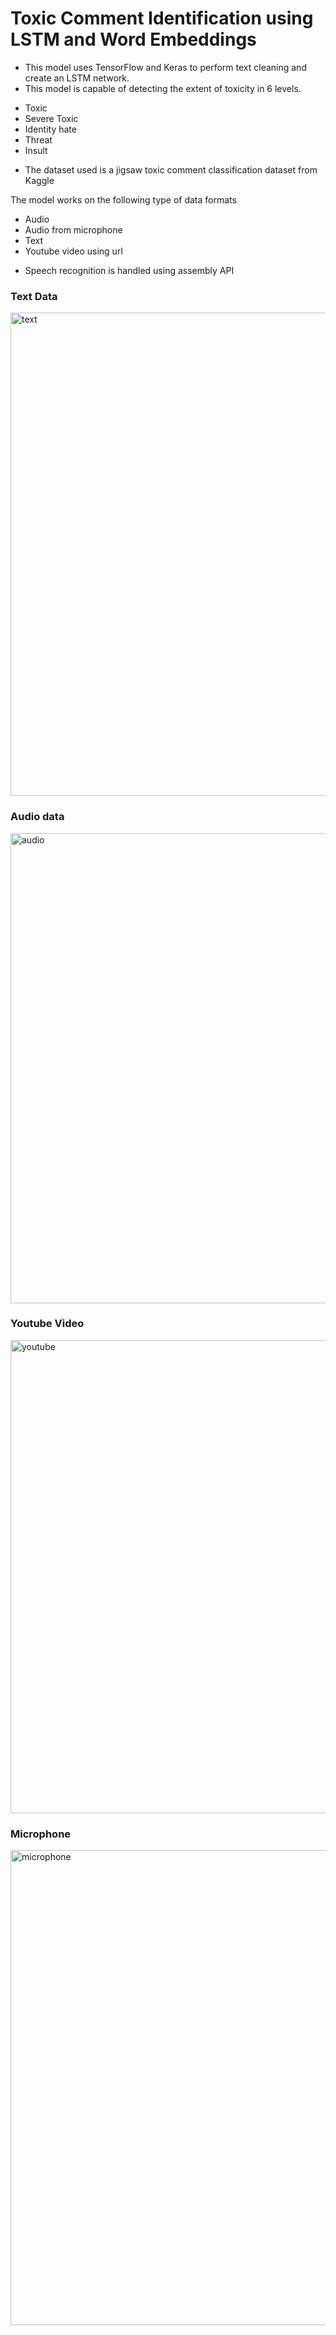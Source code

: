 # Toxic Comment Identification using LSTM and Word Embeddings
- This model uses TensorFlow and Keras to perform text cleaning and create an LSTM network.
- This model is capable of detecting the extent of toxicity in 6 levels.
<ul>
  <li>Toxic</li>
  <li>Severe Toxic</li>
  <li>Identity hate</li>
  <li>Threat</li>
  <li>Insult</li>
</ul>

- The dataset used is a jigsaw toxic comment classification dataset from Kaggle

<p>The model works on the following type of data formats
  <ul>
    <li>Audio</li>
    <li>Audio from microphone</li>
    <li>Text</li>
    <li>Youtube video using url</li>
  </ul>
</p>

- Speech recognition is handled using assembly API

### Text Data
<img width="773" alt="text" src="https://github.com/mystrycodes/toxic_comment_detection/assets/97798007/997a14f6-1391-481b-bb5e-c9be0ed68bb9">

### Audio data
<img width="752" alt="audio" src="https://github.com/mystrycodes/toxic_comment_detection/assets/97798007/2e6cb59c-25cb-4bd2-8feb-959095c49450">

### Youtube Video
<img width="757" alt="youtube" src="https://github.com/mystrycodes/toxic_comment_detection/assets/97798007/fea228cd-d3fa-4db8-b01a-ce745a35900e">

### Microphone
<img width="760" alt="microphone" src="https://github.com/mystrycodes/toxic_comment_detection/assets/97798007/7b8853cb-4a24-48e8-97ee-a1de69e27b0c">

